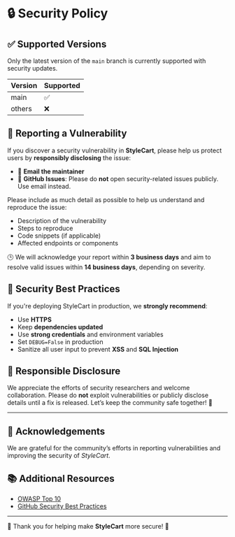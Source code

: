 # 🔒 Security Policy

## ✅ Supported Versions

Only the latest version of the `main` branch is currently supported with security updates.

| Version | Supported |
| ------- | --------- |
| main    | ✅         |
| others  | ❌         |

## 📣 Reporting a Vulnerability

If you discover a security vulnerability in **StyleCart**, please help us protect users by **responsibly disclosing** the issue:

- 📧 **Email the maintainer**
- 🚫 **GitHub Issues**: Please do **not** open security-related issues publicly. Use email instead.

Please include as much detail as possible to help us understand and reproduce the issue:

- Description of the vulnerability  
- Steps to reproduce  
- Code snippets (if applicable)  
- Affected endpoints or components

🕒 We will acknowledge your report within **3 business days** and aim to resolve valid issues within **14 business days**, depending on severity.

## 🔐 Security Best Practices

If you're deploying StyleCart in production, we **strongly recommend**:

- Use **HTTPS**  
- Keep **dependencies updated**  
- Use **strong credentials** and environment variables  
- Set `DEBUG=False` in production  
- Sanitize all user input to prevent **XSS** and **SQL Injection**

## 🙏 Responsible Disclosure

We appreciate the efforts of security researchers and welcome collaboration. Please do **not** exploit vulnerabilities or publicly disclose details until a fix is released. Let’s keep the community safe together! 🤝

---
## 🙌 Acknowledgements

We are grateful for the community’s efforts in reporting vulnerabilities and improving the security of *StyleCart*.


## 📚 Additional Resources

- [OWASP Top 10](https://owasp.org/www-project-top-ten/)
- [GitHub Security Best Practices](https://docs.github.com/en/code-security/security-advisories/guidance-on-reporting-and-writing/privately-reporting-a-security-vulnerability)

---

🙏 Thank you for helping make **StyleCart** more secure! 💙
